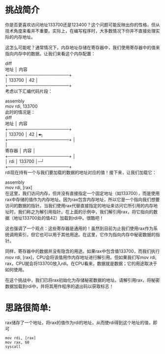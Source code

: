 # 挑战简介
你是否更喜欢访问地址133700还是123400？这个问题可能反映出你的性格，但从技术角度来看并不重要。实际上，在编写程序时，大多数情况下你并不直接处理实际的内存地址。  

这怎么可能呢？通常情况下，内存地址存储在寄存器中，我们使用寄存器中的值来指向内存中的数据。让我们来看这个内存配置：  

diff  
  地址 │ 内容  
+────────────────────+  
│ 133700  │ 42       │  
+────────────────────+  
考虑以下汇编代码片段：  

assembly  
mov rdi, 133700  
此时的情况是：  
diff  
  地址 │ 内容  
+────────────────────+  
│ 133700  │ 42       │◂┐  
+────────────────────+ │  
                       │  
 寄存器 │ 内容       │  
+────────────────────+ │  
│ rdi     │ 133700   │─┘  
+────────────────────+  
rdi现在持有一个与我们要加载的数据的地址对应的值！接下来，让我们加载它：  

assembly  
mov rdi, [rax]  
在这里，我们访问内存，但并没有直接指定一个固定地址（如133700），而是使用rax中存储的值作为内存地址。因为rax包含内存地址，所以它是一个指向我们想要访问的数据的指针。当我们使用rax代替直接指定的地址来访问它所引用的内存地址时，我们称之为解引用指针。在上面的示例中，我们解引用rax，将它指向的数据（地址133700处的值42）加载到rdi中。很酷吧！

这也强调了一个观点：这些寄存器是通用的！虽然到目前为止我们使用rax作为系统调用索引，但它也可以用于其他用途。在这里，它作为指向内存中秘密数据的指针。

同样，寄存器中的数据并没有隐含的用途。如果rax中包含值133700，而我们执行mov rdi, [rax]，CPU会将该值用作内存地址进行解引用。但如果我们写mov rdi, rax，CPU就会将133700放入rdi。在CPU看来，数据就是数据；它的用途取决于如何使用。

在这个挑战中，我们已将rax初始化为存储秘密数据的地址。请解引用rax，将秘密数据加载到rdi中，并将其用作程序的退出码以获取标志！

# 思路很简单:
rax储存了一个地址，将rax的值作为rdi的地址，从而使rdi得到这个地址的值，即可
```
mov rdi, [rax]  
mov rax, 60  
syscall
```
